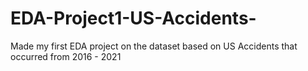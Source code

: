 # EDA-Project1-US-Accidents-
Made my first EDA project on the dataset based on US Accidents that occurred from 2016 - 2021
